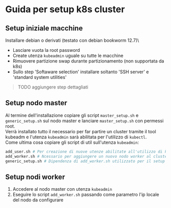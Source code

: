 # Guida per setup k8s cluster

## Setup iniziale macchine
Installare debian o derivati (testato con debian bookworm 12.7)\
- Lasciare vuota la root password
- Create utenza `kubeadmin` uguale su tutte le macchine
- Rimuovere partizione swap durante partizionamento (non supportata da k8s)
- Sullo step 'Softaware selection' installare soltanto 'SSH server' e 'standard system utilities'
> TODO aggiungere step dettagliati

## Setup nodo master
Al termine dell'installazione copiare gli script `master_setup.sh` e `generic_setup.sh` sul nodo master e lanciare `master_setup.sh` con permessi root.\
Verrà installato tutto il necessario per far partire un cluster tramite il tool kubeadm e l'utenza `kubeadmin` sarà abilitata per l'utilizzo di `kubectl`.\
Come ultima cosa copiare gli script di util sull'utenza `kubeadmin`:
```sh
add_user.sh # Per creazione di nuove utenze abilitate all'utilizzo di kubectl
add_worker.sh # Ncessario per aggiungere un nuovo nodo worker al cluster
generic_setup.sh # Dipendenza di add_worker.sh utilizzato per il setup iniziale del nodo
```

## Setup nodi worker
1. Accedere al nodo master con utenza `kubeadmin`
2. Eseguire lo script `add_worker.sh` passando come parametro l'ip locale del nodo da configurare
